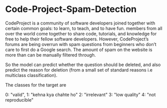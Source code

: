 # Code-Project-Spam-Detection

CodeProject is a community of software developers joined together with certain common goals: to learn, to teach, and to have fun. members from all over the world come together to share code, tutorials, and knowledge for free to help their fellow software developers.
However, CodeProject’s forums are being overrun with spam questions from beginners who don’t care to first do a Google search. The amount of spam on the website is more than can be manually filtered through.

So the model can predict whether the question should be deleted, and also predict the reason for deletion (from a small set of standard reasons i.e multiclass classification).

The classes for the target are

0: "valid",
1: "kehna kya chahte ho"
2: "irrelevant"
3: "low quality"
4: "not reproducible"
